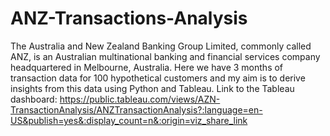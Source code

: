 # ANZ-Transactions-Analysis
The Australia and New Zealand Banking Group Limited, commonly called ANZ, is an Australian multinational banking and financial services company headquartered in Melbourne, Australia.
Here we have 3 months of transaction data for 100 hypothetical customers and my aim is to derive insights from this data using Python and Tableau.
Link to the Tableau dashboard: https://public.tableau.com/views/AZN-TransactionAnalysis/ANZTransactionAnalysis?:language=en-US&publish=yes&:display_count=n&:origin=viz_share_link 
